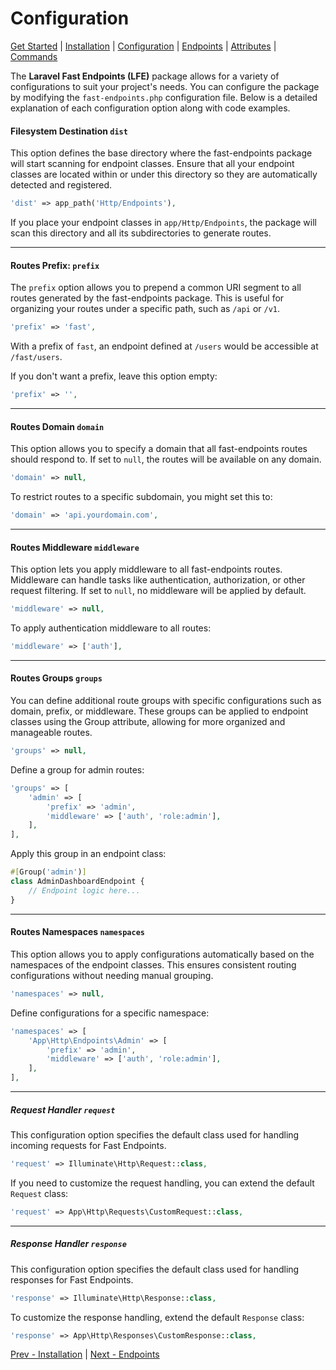# Configuration

[Get Started](index.md) | [Installation](installation.md) | [Configuration](configuration.md) | [Endpoints](endpoints.md) | [Attributes](attributes.md) | [Commands](commands.md)

The **Laravel Fast Endpoints (LFE)** package allows for a variety of configurations to suit your project's needs. You can configure the package by modifying the `fast-endpoints.php` configuration file. Below is a detailed explanation of each configuration option along with code examples.

#### Filesystem Destination  `dist`

This option defines the base directory where the fast-endpoints package will start scanning for endpoint classes. Ensure that all your endpoint classes are located within or under this directory so they are automatically detected and registered.

```php
'dist' => app_path('Http/Endpoints'),
```

If you place your endpoint classes in `app/Http/Endpoints`, the package will scan this directory and all its subdirectories to generate routes.

---

#### Routes Prefix:  `prefix`

The `prefix` option allows you to prepend a common URI segment to all routes generated by the fast-endpoints package. This is useful for organizing your routes under a specific path, such as `/api` or `/v1`.

```php
'prefix' => 'fast',
```

With a prefix of `fast`, an endpoint defined at `/users` would be accessible at `/fast/users`.

If you don't want a prefix, leave this option empty:

```php
'prefix' => '',
```

---

#### Routes Domain  `domain`

This option allows you to specify a domain that all fast-endpoints routes should respond to. If set to `null`, the routes will be available on any domain.

```php
'domain' => null,
```

To restrict routes to a specific subdomain, you might set this to:

```php
'domain' => 'api.yourdomain.com',
```

---

#### Routes Middleware  `middleware`

This option lets you apply middleware to all fast-endpoints routes. Middleware can handle tasks like authentication, authorization, or other request filtering. If set to `null`, no middleware will be applied by default.

```php
'middleware' => null,
```

To apply authentication middleware to all routes:

```php
'middleware' => ['auth'],
```

---

#### Routes Groups  `groups`

You can define additional route groups with specific configurations such as domain, prefix, or middleware. These groups can be applied to endpoint classes using the Group attribute, allowing for more organized and manageable routes.

```php
'groups' => null,
```

Define a group for admin routes:

```php
'groups' => [
	'admin' => [
		'prefix' => 'admin',
		'middleware' => ['auth', 'role:admin'],
	],
],
```

Apply this group in an endpoint class:

```php
#[Group('admin')]
class AdminDashboardEndpoint {
	// Endpoint logic here...
}
```

---

#### Routes Namespaces  `namespaces`

This option allows you to apply configurations automatically based on the namespaces of the endpoint classes. This ensures consistent routing configurations without needing manual grouping.

```php
'namespaces' => null,
```

Define configurations for a specific namespace:

```php
'namespaces' => [
	'App\Http\Endpoints\Admin' => [
		'prefix' => 'admin',
		'middleware' => ['auth', 'role:admin'],
	],
],
```

---

##### Request Handler  `request`

This configuration option specifies the default class used for handling incoming requests for Fast Endpoints.

```php
'request' => Illuminate\Http\Request::class,
```

If you need to customize the request handling, you can extend the default `Request` class:

```php
'request' => App\Http\Requests\CustomRequest::class,
```

---

##### Response Handler  `response`

This configuration option specifies the default class used for handling responses for Fast Endpoints.

```php
'response' => Illuminate\Http\Response::class,
```

To customize the response handling, extend the default `Response` class:

```php
'response' => App\Http\Responses\CustomResponse::class,
```

[Prev - Installation](installation.md) | [Next - Endpoints](endpoints.md)